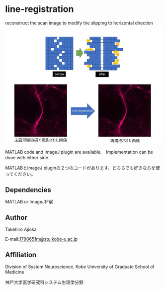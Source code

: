 # line-registration
reconstruct the scan image to modify the slipping to horizontal direction

<img src="doc/figure1.png" width="1000" align="below">

MATLAB code and ImageJ plugin are available.　Implementation can be done with either side.

MATLABとImageJ pluginの２つのコードがあります。どちらでも好きな方を使ってください。

## Dependencies
MATLAB or ImageJ(Fiji)

## Author
Takehiro Ajioka 

E-mail:1790651m@stu.kobe-u.ac.jp

## Affiliation

Division of System Neuroscience, Kobe University of Graduate School of Medicine

神戸大学医学研究科システム生理学分野
